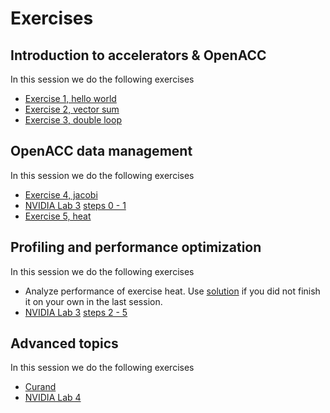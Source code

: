 # Exercises

## Introduction to accelerators & OpenACC

In this session we do the following exercises

- [Exercise 1, hello world](/exercises/hello-world/)
- [Exercise 2, vector sum](/exercises/vector-sum/)
- [Exercise 3, double loop](/exercises/doubleloop/)

## OpenACC data management

In this session we do the following exercises

- [Exercise 4, jacobi](/exercises/jacobi/)
- [NVIDIA Lab 3](/nvidia-labs/lab3/) [steps 0 - 1](/nvidia-labs/lab3/steps-0-1.md)
- [Exercise 5, heat](/exercises/heat/)

## Profiling and performance optimization

In this session we do the following exercises

- Analyze performance of exercise heat. Use [solution](/exercises/heat/solution) if you did not finish it on your own in the last session.
- [NVIDIA Lab 3](/nvidia-labs/lab3/) [steps 2 - 5](/nvidia-labs/lab3/steps-2-5.md)

## Advanced topics

In this session we do the following exercises

- [Curand](/exercises/curand)
- [NVIDIA Lab 4](/nvidia-labs/lab4.pipelining/)
